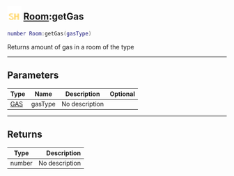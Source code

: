 ## <img src="../../.gitbook/assets/shared.png" width="32" height="32" /> [Room](../room/README.md):getGas

```lua
number Room:getGas(gasType)
```

Returns amount of gas in a room of the type<br>

-----------------
## Parameters

| Type   | Name | Description | Optional |
| ------ | ---- | ----------- | -------: |
| [GAS](../gas/README.md) | gasType | No description |  |

-----------------
## Returns

| Type   | Description |
| ------ | ----------: |
| number | No description |
